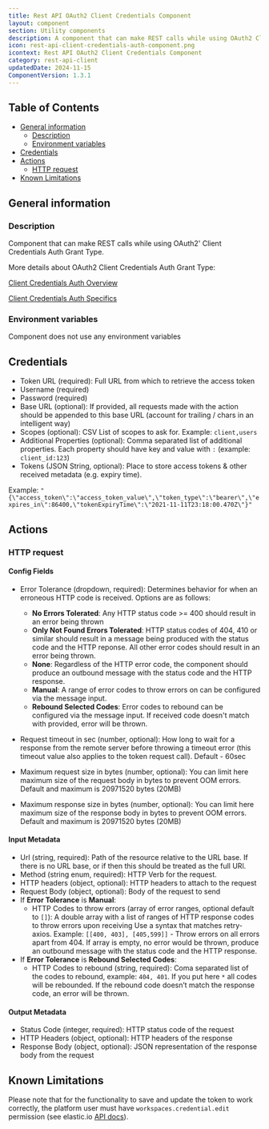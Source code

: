 ```yaml
---
title: Rest API OAuth2 Client Credentials Component
layout: component
section: Utility components
description: A component that can make REST calls while using OAuth2 Client Credentials Auth Grant Type.
icon: rest-api-client-credentials-auth-component.png
icontext: Rest API OAuth2 Client Credentials Component
category: rest-api-client
updatedDate: 2024-11-15
ComponentVersion: 1.3.1
---
```


## Table of Contents

* [General information](#general-information)
    * [Description](#description)
    * [Environment variables](#environment-variables)
* [Credentials](#credentials)
* [Actions](#actions)
    * [HTTP request](#http-request)
* [Known Limitations](#known-limitations)

## General information

### Description
Component that can make REST calls while using OAuth2' Client Credentials Auth Grant Type.

More details about OAuth2 Client Credentials Auth Grant Type:

[Client Credentials Auth Overview](https://datatracker.ietf.org/doc/html/rfc6749#section-1.3.4)

[Client Credentials Auth Specifics](https://datatracker.ietf.org/doc/html/rfc6749#section-4.4)

### Environment variables

Component does not use any environment variables

## Credentials
 * Token URL (required): Full URL from which to retrieve the access token
 * Username (required)
 * Password (required)
 * Base URL (optional): If provided, all requests made with the action should be appended to this base URL (account for trailing / chars in an intelligent way)
 * Scopes (optional): CSV List of scopes to ask for. Example: `client,users`
 * Additional Properties (optional): Comma separated list of additional properties. Each property should have key and value with `:` (example: `client_id:123`)
 * Tokens (JSON String, optional): Place to store access tokens & other received metadata (e.g. expiry time).

Example: `"{\"access_token\":\"access_token_value\",\"token_type\":\"bearer\",\"expires_in\":86400,\"tokenExpiryTime\":\"2021-11-11T23:18:00.470Z\"}"`

## Actions
### HTTP request
#### Config Fields

* Error Tolerance (dropdown, required): Determines behavior for when an erroneous HTTP code is received. Options are as follows:
    * **No Errors Tolerated**: Any HTTP status code >= 400 should result in an error being thrown
    * **Only Not Found Errors Tolerated**: HTTP status codes of 404, 410 or similar should result in a message being produced with the status code and the HTTP reponse. All other error codes should result in an error being thrown.
    * **None**: Regardless of the HTTP error code, the component should produce an outbound message with the status code and the HTTP response.
    * **Manual**: A range of error codes to throw errors on can be configured via the message input.
    * **Rebound Selected Codes**: Error codes to rebound can be configured via the message input. If received code doesn't match with provided, error will be thrown.

* Request timeout in sec (number, optional): How long to wait for a response from the remote server before throwing a timeout error (this timeout value also applies to the token request call).  Default - 60sec
* Maximum request size in bytes (number, optional): You can limit here maximum size of the request body in bytes to prevent OOM errors. Default and maximum is 20971520 bytes (20MB)
* Maximum response size in bytes (number, optional): You can limit here maximum size of the response body in bytes to prevent OOM errors. Default and maximum is 20971520 bytes (20MB)

#### Input Metadata
 * Url (string, required): Path of the resource relative to the URL base. If there is no URL base, or if then this should be treated as the full URl.
 * Method (string enum, required): HTTP Verb for the request.
 * HTTP headers (object, optional): HTTP headers to attach to the request
 * Request Body (object, optional): Body of the request to send
  * If **Error Tolerance** is **Manual**:
    * HTTP Codes to throw errors (array of error ranges, optional default to `[]`): A double array with a list of ranges of HTTP response codes to throw errors upon receiving Use a syntax that matches retry-axios. Example: `[[400, 403], [405,599]]` - Throw errors on all errors apart from 404.
    If array is empty, no error would be thrown, produce an outbound message with the status code and the HTTP response.
 * If **Error Tolerance** is **Rebound Selected Codes**:
    * HTTP Codes to rebound (string, required): Coma separated list of the codes to rebound, example: `404, 401`. If you put here `*` all codes will be rebounded. If the rebound code doesn’t match the response code, an error will be thrown.


#### Output Metadata
* Status Code (integer, required): HTTP status code of the request
* HTTP Headers (object, optional): HTTP headers of the response
* Response Body (object, optional): JSON representation of the response body from the request

## Known Limitations
Please note that for the functionality to save and update the token to work correctly, the platform user must have `workspaces.credential.edit` permission (see elastic.io [API docs](https://api.elastic.io/docs/v2/#update-a-credential)).
